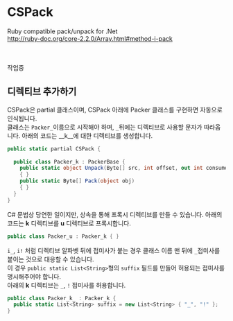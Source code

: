 CSPack
====
Ruby compatible pack/unpack for .Net
<br>
http://ruby-doc.org/core-2.2.0/Array.html#method-i-pack

<br>
<br>
작업중

디렉티브 추가하기
----
CSPack은 partial 클래스이며, CSPack 아래에 Packer 클래스를 구현하면 자동으로 인식됩니다.<br>
클래스는 `Packer_`이름으로 시작해야 하며, `_`뒤에는 디렉티브로 사용할 문자가 따라옵니다. 아래의 코드는 __k__에 대한 디렉티브를 생성합니다.
```c#
public static partial CSPack {
  
  public class Packer_k : PackerBase {
    public static object Unpack(Byte[] src, int offset, out int consumed)
    { }
    public static Byte[] Pack(object obj)
    { }
  }
}
```
C# 문법상 당연한 일이지만, 상속을 통해 프록시 디렉티브를 만들 수 있습니다. 아래의 코드는 __k__ 디렉티브를 __u__ 디렉티브로 프록시합니다.
```c#
public class Packer_u : Packer_k { }
```
`i_`, `i!` 처럼 디렉티브 알파벳 뒤에 접미사가 붙는 경우 클래스 이름 맨 뒤에 `_`접미사를 붙이는 것으로 대응할 수 있습니다.<br>
이 경우 `public static List<String>`형의 `suffix` 필드를 만들어 허용되는 접미사를 명시해주어야 합니다.<br>
아래의 __k__ 디렉티브는 `_`, `!` 접미사를 허용합니다.
```c#
public class Packer_k_ : Packer_k {
  public static List<String> suffix = new List<String> { "_", "!" };
}
```
